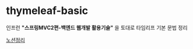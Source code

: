 # thymeleaf-basic


인프런 **"스프링MVC2편-백엔드 웹개발 활용기술"** 을 토대로 타임리프 기본 문법 정리


<a href="https://mangrove-motion-102.notion.site/0b20594d07b34ee3886e5306f713ac0d?v=53d09713df3b4891808b9af5f183f187"> 노션정리</a>
